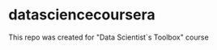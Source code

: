 datasciencecoursera
===================

This repo was created for "Data Scientist`s Toolbox" course
